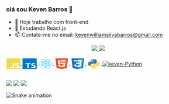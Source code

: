 ### olá sou Keven Barros  👋

- 🔭 Hoje trabalho com front-end
- 🌱 Estudando React.js
- 📫 Contate-me no email: kevenwilliamsilvabarros@gmail.com
<div align="center">
  <a href="https://github.com/kevenbarros">
  <img height="180em" src="https://github-readme-stats.vercel.app/api?username=kevenbarros&show_icons=true&theme=dark&include_all_commits=true&count_private=true"/>
  <img height="180em" src="https://github-readme-stats.vercel.app/api/top-langs/?username=kevenbarros&layout=compact&langs_count=7&theme=dark"/>
</div>
<div style="display: inline_block"><br>
  <img align="center" alt="keven-Js" height="30" width="40" src="https://raw.githubusercontent.com/devicons/devicon/master/icons/javascript/javascript-plain.svg">
  <img align="center" alt="keven-Ts" height="30" width="40" src="https://raw.githubusercontent.com/devicons/devicon/master/icons/typescript/typescript-plain.svg">
  <img align="center" alt="keven-React" height="30" width="40" src="https://raw.githubusercontent.com/devicons/devicon/master/icons/react/react-original.svg">
  <img align="center" alt="keven-HTML" height="30" width="40" src="https://raw.githubusercontent.com/devicons/devicon/master/icons/html5/html5-original.svg">
  <img align="center" alt="keven-CSS" height="30" width="40" src="https://raw.githubusercontent.com/devicons/devicon/master/icons/css3/css3-original.svg">
  <img align="center" alt="keven-Python" height="30" width="40" src="https://raw.githubusercontent.com/devicons/devicon/master/icons/python/python-original.svg">
  <img align="center" alt="keven-Python" height="30" width="40"src="https://cdn.jsdelivr.net/gh/devicons/devicon/icons/sass/sass-original.svg" />
  
</div>
  
  ##
<div>
  <a href="https://www.instagram.com/keen_.w/" target="_blank"><img src="https://img.shields.io/badge/-Instagram-%23E4405F?style=for-the-badge&logo=instagram&logoColor=white" target="_blank"></a>
  <a href = "mailto:kevenwilliamsilvabarros@gmail.com"><img src="https://img.shields.io/badge/-Gmail-%23333?style=for-the-badge&logo=gmail&logoColor=white" target="_blank"></a>
  <a href="https://www.linkedin.com/in/keven-barros/" target="_blank"><img src="https://img.shields.io/badge/-LinkedIn-%230077B5?style=for-the-badge&logo=linkedin&logoColor=white" target="_blank"></a> 

  ![Snake animation](https://github.com/kevenbarros/kevenbarros/blob/output/github-contribution-grid-snake.svg)
</div>
  
 
